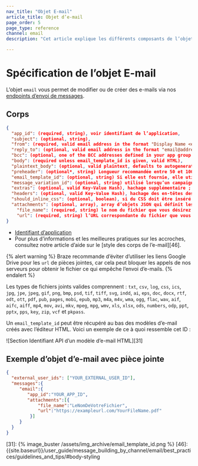 ```yaml
---
nav_title: "Objet E-mail"
article_title: Objet d’e-mail
page_order: 5
page_type: reference
channel: email
description: "Cet article explique les différents composants de l’objet E-mail de Braze."

---
```


# Spécification de l’objet E-mail

L’objet `email` vous permet de modifier ou de créer des e-mails via nos [endpoints d’envoi de messages]({{site.baseurl}}/api/endpoints/messaging).

## Corps
```json
{
  "app_id": (required, string), voir identifiant de l’application,
  "subject": (optional, string),
  "from": (required, valid email address in the format "Display Name <email@address.com>"),
  "reply_to": (optional, valid email address in the format "email@address.com" - defaults to your app group's default reply to if not set) - utilisez « NO_REPLY_TO » pour définir l’adresse de réponse sur « Vide »,
  "bcc": (optional, one of the BCC addresses defined in your app group's email settings) S’il est fourni et que la fonctionnalité BCC est activée pour votre compte, cette adresse sera ajoutée à votre message émis en tant qu’adresse CCI.,
  "body": (required unless email_template_id is given, valid HTML),
  "plaintext_body": (optional, valid plaintext, defaults to autogenerating plaintext from "body" when this is not set),
  "preheader": (optional*, string) Longueur recommandée entre 50 et 100 caractères,
  "email_template_id": (optional, string) Si elle est fournie, elle utilisera les valeurs subject/body/should_inline_css du modèle d’e-mail donné SAUF si elles sont spécifiées ici, auquel cas nous substituerons le modèle fourni.,
  "message_variation_id": (optional, string) utilisé lorsqu’un campaign_id est fourni pour spécifier avec quelle variation du message ce message doit être suivi,
  "extras": (optional, valid Key-Value Hash), hachage supplémentaire ; pour les clients SendGrid, il sera transmis à SendGrid en tant qu’arguments uniques,
  "headers": (optional, valid Key-Value Hash), hachage des en-têtes des extensions personnalisées. Pris en charge uniquement pour les clients SendGrid actuellement.,
  "should_inline_css": (optional, boolean), si du CSS doit être inséré dans le corps. S’il n’est pas fourni, il revient sur la valeur d’insertion du CSS par défaut pour le groupe d’apps.,
  "attachments": (optional, array), array d’objets JSON qui définit les fichiers que vous devez attacher, définis par « file_name » et « url »,
    "file_name": (required, string) le nom du fichier que vous désirez attacher à votre e-mail sans son extension (par ex., « .pdf »). Vous pouvez attacher autant de fichiers que vous désirez jusqu’à 2 MB. Ceci est obligatoire si vous utilisez des « pièces jointes »,
    "url": (required, string) l’URL correspondante du fichier que vous désirez joindre à votre e-mail. L’extension du nom de fichier sera détectée automatiquement à partir de l’URL défini, ce qui devrait renvoyer le « Content-Type » adéquat en tant qu’en-tête de réponse. Ceci est obligatoire si vous utilisez des « pièces jointes »,
}
```

- [Identifiant d’application]({{site.baseurl}}/api/api_key/#the-app-identifier-api-key)
- Pour plus d’informations et les meilleures pratiques sur les accroches, consultez notre article d’aide sur le [style des corps de l’e-mail][46].

{% alert warning %}
Braze recommande d’éviter d’utiliser les liens Google Drive pour les `url` de pièces jointes, car cela peut bloquer les appels de nos serveurs pour obtenir le fichier ce qui empêche l’envoi d’e-mails.
{% endalert %}

Les types de fichiers joints valides comprennent : `txt`, `csv`, `log`, `css`, `ics`, `jpg`, `jpe`, `jpeg`, `gif`, `png`, `bmp`, `psd`, `tif`, `tiff`, `svg`, `indd`, `ai`, `eps`, `doc`, `docx`, `rtf`, `odt`, `ott`, `pdf`, `pub`, `pages`, `mobi`, `epub`, `mp3`, `m4a`, `m4v`, `wma`, `ogg`, `flac`, `wav`, `aif`, `aifc`, `aiff`, `mp4`, `mov`, `avi`, `mkv`, `mpeg`, `mpg`, `wmv`, `xls`, `xlsx`, `ods`, `numbers`, `odp`, `ppt`, `pptx`, `pps`, `key`, `zip`, `vcf` et `pkpass`.

Un `email_template_id` peut être récupéré au bas des modèles d’e-mail créés avec l’éditeur HTML. Voici un exemple de ce à quoi ressemble cet ID :

![Section Identifiant API d’un modèle d’e-mail HTML][31]

## Exemple d’objet d’e-mail avec pièce jointe

```json
{
  "external_user_ids": ["YOUR_EXTERNAL_USER_ID"],
  "messages":{
     "email":{
        "app_id":"YOUR_APP_ID",
        "attachments":[{
            "file_name":"LeNomDeVotreFichier",
            "url":"https://exampleurl.com/YourFileName.pdf"
         }]
     }
  }
}
```

[31]: {% image_buster /assets/img_archive/email_template_id.png %}
[46]: {{site.baseurl}}/user_guide/message_building_by_channel/email/best_practices/guidelines_and_tips/#body-styling
